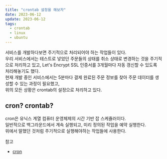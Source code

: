 ```yaml
---
title: "crontab 설정을 해보자"
date: 2023-06-12
update: 2023-06-12
tags:
  - crontab
  - linux
  - ubuntu
---
```


서비스를 개발하다보면 주기적으로 처리되어야 하는 작업들이 있다.  
우리 서비스에서는 테스트로 넣었던 주문들의 상태를 취소 상태로 변경하는 것을 주기적으로 처리하고 있고,
Let's Encrypt SSL 인증서를 3개월마다 자동 갱신할 수 있도록 처리해놓기도 했다.  
현재 개발 중인 서비스에서는 5분마다 결제 완료된 주문 정보를 찾아 주문 데이터를 생성할 수 있는 과정이 필요했고,  
위의 모든 상황은 crontab의 설정으로 처리하고 있다.

## cron? crontab?

cron은 유닉스 계열 컴퓨터 운영체제의 시간 기반 잡 스케쥴러이다.  
일반적으로 백그라운드에서 계속 실행되고, 미리 정의된 작업을 예약 실행한다.  
위에서 말했던 것처럼 주기적으로 실행해야하는 작업들에 사용한다.

참고

- [cron](https://ko.wikipedia.org/wiki/Cron)
